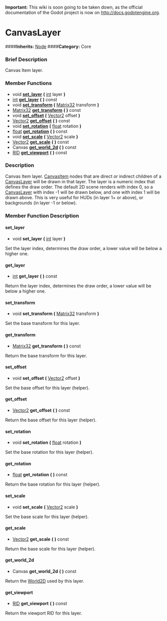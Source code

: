 **Important:** This wiki is soon going to be taken down, as the official documentation of the Godot project is now on http://docs.godotengine.org.

#  CanvasLayer  
####**Inherits:** [Node](class_node)
####**Category:** Core

###  Brief Description  
Canvas Item layer.

###  Member Functions 
  * void  **[set&#95;layer](#set_layer)**  **(** [int](class_int) layer  **)**
  * [int](class_int)  **[get&#95;layer](#get_layer)**  **(** **)** const
  * void  **[set&#95;transform](#set_transform)**  **(** [Matrix32](class_matrix32) transform  **)**
  * [Matrix32](class_matrix32)  **[get&#95;transform](#get_transform)**  **(** **)** const
  * void  **[set&#95;offset](#set_offset)**  **(** [Vector2](class_vector2) offset  **)**
  * [Vector2](class_vector2)  **[get&#95;offset](#get_offset)**  **(** **)** const
  * void  **[set&#95;rotation](#set_rotation)**  **(** [float](class_float) rotation  **)**
  * [float](class_float)  **[get&#95;rotation](#get_rotation)**  **(** **)** const
  * void  **[set&#95;scale](#set_scale)**  **(** [Vector2](class_vector2) scale  **)**
  * [Vector2](class_vector2)  **[get&#95;scale](#get_scale)**  **(** **)** const
  * Canvas  **[get&#95;world&#95;2d](#get_world_2d)**  **(** **)** const
  * [RID](class_rid)  **[get&#95;viewport](#get_viewport)**  **(** **)** const

###  Description  
Canvas Item layer. [CanvasItem](class_canvasitem) nodes that are direct or indirect children of a [CanvasLayer](class_canvaslayer) will be drawn in that layer. The layer is a numeric index that defines the draw order. The default 2D scene renders with index 0, so a [CanvasLayer](class_canvaslayer) with index -1 will be drawn below, and one with index 1 will be drawn above. This is very useful for HUDs (in layer 1+ or above), or backgrounds (in layer -1 or below).

###  Member Function Description  

#### <a name="set_layer">set_layer</a>
  * void  **set&#95;layer**  **(** [int](class_int) layer  **)**

Set the layer index, determines the draw order, a lower value will be below a higher one.

#### <a name="get_layer">get_layer</a>
  * [int](class_int)  **get&#95;layer**  **(** **)** const

Return the layer index, determines the draw order, a lower value will be below a higher one.

#### <a name="set_transform">set_transform</a>
  * void  **set&#95;transform**  **(** [Matrix32](class_matrix32) transform  **)**

Set the base transform for this layer.

#### <a name="get_transform">get_transform</a>
  * [Matrix32](class_matrix32)  **get&#95;transform**  **(** **)** const

Return the base transform for this layer.

#### <a name="set_offset">set_offset</a>
  * void  **set&#95;offset**  **(** [Vector2](class_vector2) offset  **)**

Set the base offset for this layer (helper).

#### <a name="get_offset">get_offset</a>
  * [Vector2](class_vector2)  **get&#95;offset**  **(** **)** const

Return the base offset for this layer (helper).

#### <a name="set_rotation">set_rotation</a>
  * void  **set&#95;rotation**  **(** [float](class_float) rotation  **)**

Set the base rotation for this layer (helper).

#### <a name="get_rotation">get_rotation</a>
  * [float](class_float)  **get&#95;rotation**  **(** **)** const

Return the base rotation for this layer (helper).

#### <a name="set_scale">set_scale</a>
  * void  **set&#95;scale**  **(** [Vector2](class_vector2) scale  **)**

Set the base scale for this layer (helper).

#### <a name="get_scale">get_scale</a>
  * [Vector2](class_vector2)  **get&#95;scale**  **(** **)** const

Return the base scale for this layer (helper).

#### <a name="get_world_2d">get_world_2d</a>
  * Canvas  **get&#95;world&#95;2d**  **(** **)** const

Return the [World2D](class_world2d) used by this layer.

#### <a name="get_viewport">get_viewport</a>
  * [RID](class_rid)  **get&#95;viewport**  **(** **)** const

Return the viewport RID for this layer.
